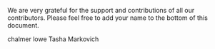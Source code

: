 We are very grateful for the support and contributions of all our contributors. Please feel free to add your name to the bottom of this document.

chalmer lowe
Tasha Markovich
